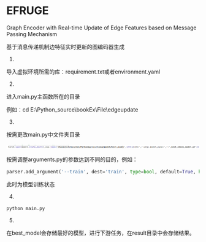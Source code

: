 # EFRUGE
 Graph Encoder with Real-time Update of Edge Features based on Message Passing Mechanism

基于消息传递机制边特征实时更新的图编码器生成

1.

导入虚拟环境所需的库：requirement.txt或者environment.yaml

2.

进入main.py主函数所在的目录

例如：cd E:\Python_source\bookEx\File\edgeupdate

3.

按需更改main.py中文件夹目录

![img](https://github.com/maoyc/EFRUGE/blob/main/image/image-20220616161848491.png)

按需调整arguments.py的参数达到不同的目的，例如：

```python
parser.add_argument('--train', dest='train', type=bool, default=True, help='')
```

此时为模型训练状态

4.

```python
python main.py
```

5.

在best_model会存储最好的模型，进行下游任务，在result目录中会存储结果。
